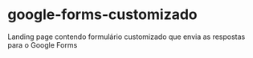 # google-forms-customizado
Landing page contendo formulário customizado que envia as respostas para o Google Forms

